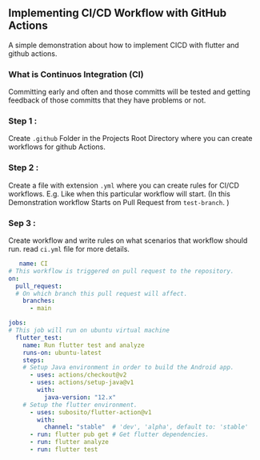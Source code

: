 ## Implementing CI/CD Workflow with GitHub Actions
A simple demonstration about how to implement CICD with flutter and github actions.
### What is Continuos Integration (CI)
   Committing early and often and those committs will be tested and getting feedback of those committs that they have problems or not.

### Step 1 :
   Create ``` .github ``` Folder in the Projects Root Directory where you can create workflows for github Actions.

### Step 2 :
   Create a file with extension ``` .yml ``` where you can create rules for CI/CD workflows.
   E.g. Like when this particular workflow will start.
   (In this Demonstration workflow Starts on Pull Request from ``` test-branch ```. ) 

### Sep 3 :
   Create workflow and write rules on what scenarios that workflow should run.
   read ``` ci.yml ``` file for more details.
```yaml
   name: CI
# This workflow is triggered on pull request to the repository.
on:
  pull_request:
  # On which branch this pull request will affect.
    branches:
      - main  

jobs:
# This job will run on ubuntu virtual machine
  flutter_test:
    name: Run flutter test and analyze
    runs-on: ubuntu-latest
    steps:
    # Setup Java environment in order to build the Android app.
      - uses: actions/checkout@v2
      - uses: actions/setup-java@v1
        with:
          java-version: "12.x"
    # Setup the flutter environment.
      - uses: subosito/flutter-action@v1
        with:
          channel: "stable"  # 'dev', 'alpha', default to: 'stable'
      - run: flutter pub get # Get flutter dependencies.
      - run: flutter analyze
      - run: flutter test 
 ```
